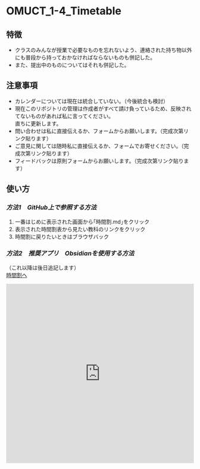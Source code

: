 # OMUCT_1-4_Timetable
## 特徴
- クラスのみんなが授業で必要なものを忘れないよう、連絡された持ち物以外にも普段から持っておかなければならないものも併記した。  
- また、提出中のものについてはそれも併記した。
## 注意事項
- カレンダーについては現在は統合していない。（今後統合も検討）
- 現在このリポジトリの管理は作成者がすべて請け負っているため、反映されてないものがあれば私に言ってください。<br>直ちに更新します。
- 問い合わせは私に直接伝えるか、フォームからお願いします。（完成次第リンク貼ります）
- ご意見に関しては随時私に直接伝えるか、フォームでお寄せください。（完成次第リンク貼ります）
- フィードバックは原則フォームからお願いします。（完成次第リンク貼ります）
## 使い方
### *方法1　GitHub上で参照する方法*
1. 一番はじめに表示された画面から｢時間割.md｣をクリック
2. 表示された時間割表から見たい教科のリンクをクリック
3. 時間割に戻りたいときはブラウザバック
### *方法2　推奨アプリ　Obsidianを使用する方法*
（これ以降は後日追記します）  
[時間割へ](timetable.md)
<iframe width="640px" height="480px" src="https://forms.office.com/Pages/ResponsePage.aspx?id=6Zxr3Lqm0069Z5-eOshc8dR_9WlpHBdGkd2Sph1DzRJUMlI3N01SN0hNTU0wRERBM1ZEMlo1TjhSMC4u&embed=true" frameborder="0" marginwidth="0" marginheight="0" style="border: none; max-width:100%; max-height:100vh" allowfullscreen webkitallowfullscreen mozallowfullscreen msallowfullscreen> </iframe>
